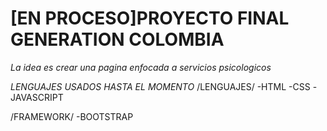 # [EN PROCESO]PROYECTO FINAL GENERATION COLOMBIA
*La idea es crear una pagina enfocada a servicios psicologicos*


*LENGUAJES USADOS HASTA EL MOMENTO*
/LENGUAJES/
-HTML
-CSS
-JAVASCRIPT

/FRAMEWORK/
-BOOTSTRAP